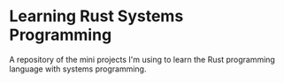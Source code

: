 # Learning Rust Systems Programming

A repository of the mini projects I'm using to learn the Rust programming language with systems programming.